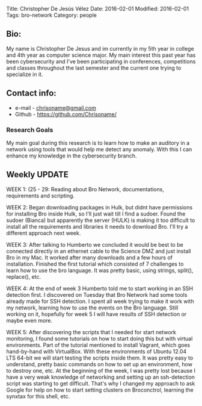 Title: Christopher De Jesús Vélez
Date: 2016-02-01
Modified: 2016-02-01
Tags: bro-network
Category: people

## Bio:
 My name is Christopher De Jesus and im currently in my 5th year in college and 4th year as computer science major.
 My main interest this past year has been cybersecurity and I've been participating in conferences, competitions and classes
 throughout the last semester and the current one trying to specialize in it. 
 

## Contact info:

 - e-mail - <chrisoname@gmail.com>
 - Github - <https://github.com/Chrisoname/>

### Research Goals

My main goal during this research is to learn how to make an auditory in a network using tools that would help me 
detect any anomaly. With this I can enhance my knowledge in the cybersecurity branch. 

## Weekly UPDATE


WEEK 1: (25 - 29:
Reading about Bro Network, documentations, requirements and scripting.


WEEK 2:
Began downloading packages in Hulk, but didnt have permissions for installing Bro inside Hulk, so I'll just wait till I find a sudoer. Found the sudoer (Bianca) but apparently the server (HULK) is making it too difficult to install all the requirements and libraries it needs to download Bro. I'll try a different approach next week.

WEEK 3:
After talking to Humberto we concluded it would be best to be connected directly in an ethernet cable to the Science DMZ and just install Bro in my Mac. It worked after many downloads and a few hours of installation. Finished the first tutorial which consisted of 7 challenges to learn how to use the bro language. It was pretty basic, using strings, split(), replace(), etc. 

WEEK 4:
At the end of week 3 Humberto told me to start working in an SSH detection first. I discovered on Tuesday that Bro Network had some tools already made for SSH detection. I spent all week trying to make it work with my network, learning how to use the events on the Bro language. Still working on it, hopefully for week 5 I will have results of SSH detection or maybe even more.

WEEK 5:
After discovering the scripts that I needed for start network monitoring, I found some tutorials on how to start doing this but with virtual environments. Part of the tutorial mentioned to install Vagrant, which goes hand-by-hand with VirtualBox. With these environments of Ubuntu 12.04 LTS 64-bit we will start testing the scripts inside them. It was pretty easy to understand, pretty basic commands on how to set up an environment, how to destroy one, etc. At the beginning of the week, I was pretty lost because I have a very weak knowledge of networking and setting up an ssh-detection script was starting to get difficult. That's why I changed my approach to ask Google for help on how to start setting clusters on Broconctrol, learning the synxtax for this shell, etc. 

